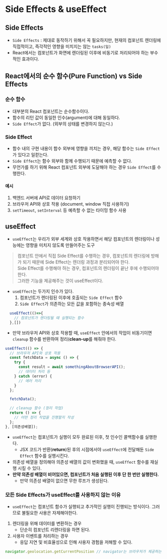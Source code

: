 # Side Effects & useEffect

## Side Effects

- `Side Effects` : 제대로 동작하기 위해서 꼭 필요하지만, 현재의 컴포넌트 렌더링에 직접적이고, 즉각적인 영향을 미치지는 않는 `tasks(일)`
- React에서는 컴포넌트가 화면에 렌더링된 이후에 비동기로 처리되어야 하는 부수적인 효과이다.

## React에서의 순수 함수(Pure Function) vs Side Effects

### 순수 함수

- 대부분의 React 컴포넌트는 순수함수이다. 
- 함수의 리턴 값이 동일한 인수(argument)에 대해 동일하다.
- `Side Effect`가 없다. (외부의 상태를 변경하지 않는다.)

### Side Effect

- 함수 내의 구현 내용이 함수 외부에 영향을 끼치는 경우, 해당 함수는 `Side Effect`가 있다고 일컫는다.
- `Side Effect`는 함수 외부와 함께 수행되기 때문에 예측할 수 없다.
- 무언가를 하기 위해 React 컴포넌트 외부에 도달해야 하는 경우 `Side Effect`를 수행한다.

#### 예시

1. 백엔드 서버에 API로 데이터 요청하기
2. 브라우저 API와 상호 작용 (document, window 직접 사용하기)
3. `setTimeout`, `setInterval` 등 예측할 수 없는 타이밍 함수 사용

## useEffect

- `useEffect`는 우리가 외부 세계와 상호 작용하면서 해당 컴포넌트의 렌더링이나 성능에는 영향을 미치지 않도록 만들어주는 도구


> 컴포넌트 안에서 직접 Side Effect를 수행하는 경우, 컴포넌트의 렌더링에 방해가 되기 때문에 Side Effect는 렌더링 과정과 분리되어야 한다. <br/>
> Side Effect를 수행해야 하는 경우, 컴포넌트의 렌더링이 끝난 후에 수행되어야 한다. <br/>
> 그러한 기능을 제공해주는 것이 useEffect이다.

- `useEffect`는 두가지 인수가 있다.
  1. 컴포넌트가 렌더링된 이후에 호출되는  `Side Effect` 함수
  2. `Side Effect`가 의존하는 모든 값을 포함하는 종속성 배열

```javascript
  useEffect(()=>{
    // 컴포넌트가 렌더링될 때 실행되는 함수
  },[])
```

- 만약 브라우저 API와 상호 작용할 때, `useEffect` 안에서의 작업이 비동기이면 `cleanup` 함수를 반환하여 정리(**clean-up**를 해줘야 한다.

```javascript
useEffect(() => {
  // 브라우저 API와 상호 작용
  const fetchData = async () => {
    try {
      const result = await somethingAboutBrowserAPI();
      // 데이터 처리 등
    } catch (error) {
      // 에러 처리
    }
  };

  fetchData();

  // cleanup 함수 (정리 작업)
  return () => {
    // 어떤 정리 작업을 진행할지 작성
  };
}, [의존성배열]);
```



- `useEffect`는 컴포넌트가 실행이 모두 완료된 이후, 첫 인수인 콜백함수를 실행한다.
  - JSX 코드가 반환(**return**)된 후의 시점에서야 `useEffect`에 전달해둔 `Side Effect` 함수를 실행시킨다.
- 의존성 배열을 정의해야 의존성 배열의 값이 변화했을 때, `useEffect` 함수를 재실행 시킬 수 있다.
- **만약 의존성 배열이 비어있으면, 컴포넌트가 처음 실행된 이후 단 한 번만 실행한다.**
  - 만약 의존성 배열이 없으면 무한 루프가 생성된다.

### 모든 Side Effects가 useEffect를 사용하지 않는 이유

- `useEffect`는 컴포넌트 함수가 실행되고 추가적인 실행이 진행되는 방식이다. 그러므로 불필요한 사용은 자제해야한다.


1. 렌더링을 위해 데이터를 변환하는 경우
    - 단순히 컴포넌트 리렌더링을 하면 된다.
2. 사용자 이벤트를 처리하는 경우
    - 응답 지연 및 비효율성으로 인해 사용자 경험을 저해할 수 있다.



```javascript
navigator.geolocation.getCurrentPosition // navigator는 브라우저가 제공하는 객체
```
